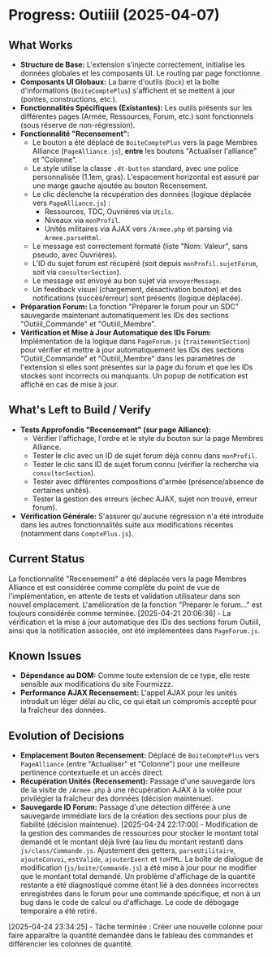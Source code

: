 # Progress: Outiiil (2025-04-07)

## What Works
- **Structure de Base:** L'extension s'injecte correctement, initialise les données globales et les composants UI. Le routing par page fonctionne.
- **Composants UI Globaux:** La barre d'outils (`Dock`) et la boîte d'informations (`BoiteComptePlus`) s'affichent et se mettent à jour (pontes, constructions, etc.).
- **Fonctionnalités Spécifiques (Existantes):** Les outils présents sur les différentes pages (Armée, Ressources, Forum, etc.) sont fonctionnels (sous réserve de non-régression).
- **Fonctionnalité "Recensement":**
    - Le bouton a été déplacé de `BoiteComptePlus` vers la page Membres Alliance (`PageAlliance.js`), **entre** les boutons "Actualiser l'alliance" et "Colonne".
    - Le style utilise la classe `.dt-button` standard, avec une police personnalisée (1.1em, gras). L'espacement horizontal est assuré par une marge gauche ajoutée au bouton Recensement.
    - Le clic déclenche la récupération des données (logique déplacée vers `PageAlliance.js`) :
        - Ressources, TDC, Ouvrières via `Utils`.
        - Niveaux via `monProfil`.
        - Unités militaires via AJAX vers `/Armee.php` et parsing via `Armee.parseHtml`.
    - Le message est correctement formaté (liste "Nom: Valeur", sans pseudo, avec Ouvrières).
    - L'ID du sujet forum est récupéré (soit depuis `monProfil.sujetForum`, soit via `consulterSection`).
    - Le message est envoyé au bon sujet via `envoyerMessage`.
    - Un feedback visuel (chargement, désactivation bouton) et des notifications (succès/erreur) sont présents (logique déplacée).
- **Préparation Forum:** La fonction "Préparer le forum pour un SDC" sauvegarde maintenant automatiquement les IDs des sections "Outiiil_Commande" et "Outiiil_Membre".
- **Vérification et Mise à Jour Automatique des IDs Forum:** Implémentation de la logique dans `PageForum.js` (`traitementSection`) pour vérifier et mettre à jour automatiquement les IDs des sections "Outiiil_Commande" et "Outiiil_Membre" dans les paramètres de l'extension si elles sont présentes sur la page du forum et que les IDs stockés sont incorrects ou manquants. Un popup de notification est affiché en cas de mise à jour.

## What's Left to Build / Verify
- **Tests Approfondis "Recensement" (sur page Alliance):**
    - Vérifier l'affichage, l'ordre et le style du bouton sur la page Membres Alliance.
    - Tester le clic avec un ID de sujet forum déjà connu dans `monProfil`.
    - Tester le clic sans ID de sujet forum connu (vérifier la recherche via `consulterSection`).
    - Tester avec différentes compositions d'armée (présence/absence de certaines unités).
    - Tester la gestion des erreurs (échec AJAX, sujet non trouvé, erreur forum).
- **Vérification Générale:** S'assurer qu'aucune régression n'a été introduite dans les autres fonctionnalités suite aux modifications récentes (notamment dans `ComptePlus.js`).

## Current Status
La fonctionnalité "Recensement" a été déplacée vers la page Membres Alliance et est considérée comme complète du point de vue de l'implémentation, en attente de tests et validation utilisateur dans son nouvel emplacement. L'amélioration de la fonction "Préparer le forum..." est toujours considérée comme terminée.
[2025-04-21 20:06:36] - La vérification et la mise à jour automatique des IDs des sections forum Outiiil, ainsi que la notification associée, ont été implémentées dans `PageForum.js`.

## Known Issues
- **Dépendance au DOM:** Comme toute extension de ce type, elle reste sensible aux modifications du site Fourmizzz.
- **Performance AJAX Recensement:** L'appel AJAX pour les unités introduit un léger délai au clic, ce qui était un compromis accepté pour la fraîcheur des données.

## Evolution of Decisions
- **Emplacement Bouton Recensement:** Déplacé de `BoiteComptePlus` vers `PageAlliance` (entre "Actualiser" et "Colonne") pour une meilleure pertinence contextuelle et un accès direct.
- **Récupération Unités (Recensement):** Passage d'une sauvegarde lors de la visite de `/Armee.php` à une récupération AJAX à la volée pour privilégier la fraîcheur des données (décision maintenue).
- **Sauvegarde ID Forum:** Passage d'une détection différée à une sauvegarde immédiate lors de la création des sections pour plus de fiabilité (décision maintenue).
[2025-04-24 22:17:00] - Modification de la gestion des commandes de ressources pour stocker le montant total demandé et le montant déjà livré (au lieu du montant restant) dans `js/class/Commande.js`. Ajustement des getters, `parseUtilitaire`, `ajouteConvoi`, `estValide`, `ajouterEvent` et `toHTML`. La boîte de dialogue de modification (`js/boite/Commande.js`) a été mise à jour pour ne modifier que le montant total demandé. Un problème d'affichage de la quantité restante a été diagnostiqué comme étant lié à des données incorrectes enregistrées dans le forum pour une commande spécifique, et non à un bug dans le code de calcul ou d'affichage. Le code de débogage temporaire a été retiré.

[2025-04-24 23:34:25] - Tâche terminée : Créer une nouvelle colonne pour faire apparaître la quantité demandée dans le tableau des commandes et différencier les colonnes de quantité.
